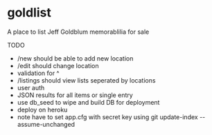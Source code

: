 # goldlist
A place to list Jeff Goldblum memorablilia for sale

TODO 
- /new should be able to add new location 
- /edit should change location
- validation for ^
- /listings should view lists seperated by locations
- user auth
- JSON results for all items or single entry
- use db_seed to wipe and build DB for deployment
- deploy on heroku
- note have to set app.cfg with secret key using git update-index --assume-unchanged